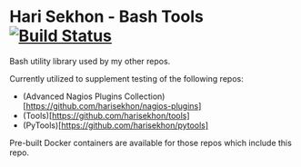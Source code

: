 Hari Sekhon - Bash Tools  [![Build Status](https://travis-ci.org/HariSekhon/bash-tools.svg?branch=master)](https://travis-ci.org/HariSekhon/bash-tools)
========================

Bash utility library used by my other repos.

Currently utilized to supplement testing of the following repos:

* (Advanced Nagios Plugins Collection)[https://github.com/harisekhon/nagios-plugins]
* (Tools)[https://github.com/harisekhon/tools]
* (PyTools)[https://github.com/harisekhon/pytools]

Pre-built Docker containers are available for those repos which include this repo.
